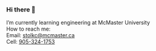 ### Hi there 👋
I’m currently learning engineering at McMaster University\
How to reach me:\
Email: <stolkc@mcmaster.ca>\
Cell: [905-324-1753](tel:9053241753)
<!--
**carsonstolk/carsonstolk** is a ✨ _special_ ✨ repository because its `README.md` (this file) appears on your GitHub profile.

Here are some ideas to get you started:

- 🔭 I’m currently working on ...
- 🌱 I’m currently learning ...
- 👯 I’m looking to collaborate on ...
- 🤔 I’m looking for help with ...
- 💬 Ask me about ...
- 📫 How to reach me: ...
- 😄 Pronouns: ...
- ⚡ Fun fact: ...
-->
